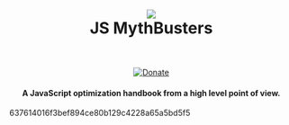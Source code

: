 <h1 align="center">
  <a href="https://mythbusters.js.org"><img src="https://cdn.rawgit.com/Kikobeats/js-mythbusters/d738e2f6/docs/logo.svg"></a>
  <br>
  JS MythBusters
  <br>
  <br>
</h1>

<p align="center">
  <a class="badge" target="_blank" href="https://paypal.me/kikobeats"><img src="https://img.shields.io/badge/donate-paypal-blue.svg?style=flat-square" alt="Donate"></a>
</p>

<h4 align="center">A JavaScript optimization handbook from a high level point of view.</h4>

 637614016f3bef894ce80b129c4228a65a5bd5f5
